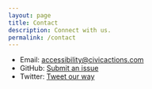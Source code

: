 ```yaml
---
layout: page
title: Contact
description: Connect with us.
permalink: /contact
---
```


* Email: [accessibility@civicactions.com](mailto:accessibility@civicactions.com)
* GitHub: [Submit an issue](https://github.com/CivicActions/accessibility/issues)
* Twitter: [Tweet our way](https://twitter.com/civicactions)
